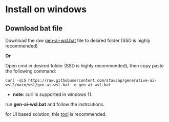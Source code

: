 # Install on windows

## Download bat file

Download the raw [gen-ai-wsl.bat](https://github.com/stavsap/generative-ai-wsl2/blob/main/wsl/gen-ai-wsl.bat) file to desired folder (SSD is highly recommended)

**Or**

Open cmd in desired folder (SSD is highly recommended), then copy paste the following command:

``` shell
curl -sLS https://raw.githubusercontent.com/stavsap/generative-ai-wsl2/main/wsl/gen-ai-wsl.bat -o gen-ai-wsl.bat

```

- **note**: curl is supported in windows 11.

run **gen-ai-wsl.bat** and follow the instrcutions.

for UI based solution, this [tool](https://github.com/bostrot/wsl2-distro-manager) is recommended.
